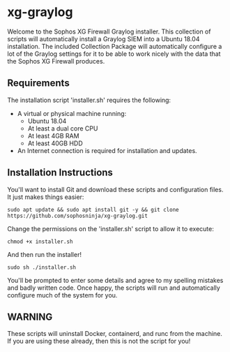 # xg-graylog

Welcome to the Sophos XG Firewall Graylog installer. This collection of scripts will automatically install a Graylog SIEM into a Ubuntu 18.04 installation. The included Collection Package will automatically configure a lot of the Graylog settings for it to be able to work nicely with the data that the Sophos XG Firewall produces.

## Requirements

The installation script 'installer.sh' requires the following:

* A virtual or physical machine running:
  * Ubuntu 18.04
  * At least a dual core CPU
  * At least 4GB RAM
  * At least 40GB HDD
* An Internet connection is required for installation and updates.

## Installation Instructions

You'll want to install Git and download these scripts and configuration files. It just makes things easier:

```code
sudo apt update && sudo apt install git -y && git clone https://github.com/sophosninja/xg-graylog.git
```

Change the permissions on the 'installer.sh' script to allow it to execute:

```code
chmod +x installer.sh
```

And then run the installer!

```code
sudo sh ./installer.sh
```

You'll be prompted to enter some details and agree to my spelling mistakes and badly written code. Once happy, the scripts will run and automatically configure much of the system for you.

## WARNING

These scripts will uninstall Docker, containerd, and runc from the machine. If you are using these already, then this is not the script for you!
